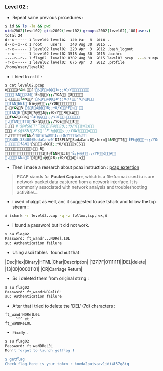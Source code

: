 ### Level 02 :

* Repeat same previous procedures : 

```bash
$ id && ls -la && pwd
uid=2002(level02) gid=2002(level02) groups=2002(level02),100(users)
total 24
dr-x------ 1 level02 level02  120 Mar  5  2016 .
d--x--x--x 1 root    users    340 Aug 30  2015 ..
-r-x------ 1 level02 level02  220 Apr  3  2012 .bash_logout
-r-x------ 1 level02 level02 3518 Aug 30  2015 .bashrc
----r--r-- 1 flag02  level02 8302 Aug 30  2015 level02.pcap  ---> suspected new file
-r-x------ 1 level02 level02  675 Apr  3  2012 .profile
/home/user/level02
```

* i tried to cat it :

```bash
$ cat level02.pcap
ò@f&N.J'̊$E<@@J>;;ߙO/Y
f&NJJ$'̊E<@@/;;/YOA 8
.f&NB'̊$E4@@JE;;ߙO/YºBsp
f&N֡EE$'̊E7ԣ@@;;/YOB
.f&N͢B'̊$E4@@JD;;ߙO/YºEs`
f&NE'̊$E7@@J@;;ߙO/YºEsW
f&NZBB$'̊E4Ԥ@@;;/YOEŀ
.f&NTT$'̊EFԥ@@;;/YOEŀŧ
. #'$@f&NT'̊$EF@@J0;;ߙO/YźWs
 #'$@f&N)ZZ$'̊ELԦ@@y;;/YOW׀ō
.@f&Nݥ'̊$Ew@@I;;ߙO/Y׺os
8400,38400#SodaCan:0'DISPLAYSodaCan:0xterm@f&N0TT$'̊EFԧ@@~;;/YOo9
.f&N'̊$E~@@I;;ߙO/YsES
b B
1!@f&NFII$'̊E;Ԩ@@;;/YOd#
.f&NаI'̊$E;@@J8;;ߙO/Ydsn
```

* Then i made a research about pcap instruction : [pcap extention](https://www.comparitech.com/net-admin/pcap-guide/)

> PCAP stands for **Packet Capture**, which is a file format used to store network packet data captured from a network interface. It is commonly associated with network analysis and troubleshooting activities...

* i used chatgpt as well, and it suggested to use tshark and follow the tcp stream :

```bash
$ tshark -r level02.pcap -q -z follow,tcp,hex,0
```

* i found a password but it did not work.

```bash
$ su flag02
Password: ft_wandr...NDRel.L0L
su: Authentication failure
```
* Using ascii tables i found out that :

|Dec|Hex|Binary|HTML|Char|Description|
|127|7F|01111111|&#127;|DEL|delete|
|13|0D|00001101|&#13;|CR|Carriage Return|

* So i deleted them from original string :

```bash
$ su flag02
Password: ft_wandrNDRelL0L
su: Authentication failure
```

* After that i tried to delete the 'DEL' (7d) characters :

```
ft_wandrNDRelL0L
     ^^^ et ^
ft_waNDReL0L
```

* Finally : 

```bash
$ su flag02
Password: ft_waNDReL0L
Don't forget to launch getflag !

$ getflag
Check flag.Here is your token : kooda2puivaav1idi4f57q8iq
```